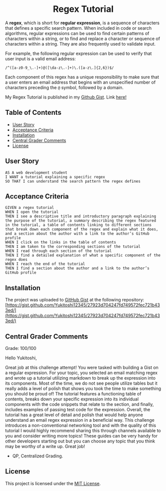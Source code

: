 <h1 align = "center"> Regex Tutorial </h1>

A **regex**, which is short for **regular expression**, is a sequence of characters that defines a specific search pattern. When included in code or search algorithms, regular expressions can be used to find certain patterns of characters within a string, or to find and replace a character or sequence of characters within a string. They are also frequently used to validate input.

For example, the following regular expression can be used to verify that user input is a valid email address:

`/^([a-z0-9_\.-]+)@([\da-z\.-]+)\.([a-z\.]{2,6})$/`

Each component of this regex has a unique responsibility to make sure that a user enters an email address that begins with an unspecified number of characters preceding the `@` symbol, followed by a domain.

My Regex Tutorial is published in my [Github Gist](https://gist.github.com/). Link [here!](https://gist.github.com/Yukitoshi12345/27923d704247fd749572fec721b433ed/)

## Table of Contents

- [User Story](#user-story)
- [Acceptance Criteria](#acceptance-criteria)
- [Installation](#installation)
- [Central Grader Comments](#central-grader-comments)
- [License](#license)

## User Story

```
AS A web development student
I WANT a tutorial explaining a specific regex
SO THAT I can understand the search pattern the regex defines
```

## Acceptance Criteria

```
GIVEN a regex tutorial
WHEN I open the tutorial
THEN I see a descriptive title and introductory paragraph explaining the purpose of the tutorial, a summary describing the regex featured in the tutorial, a table of contents linking to different sections that break down each component of the regex and explain what it does, and a section about the author with a link to the author’s GitHub profile
WHEN I click on the links in the table of contents
THEN I am taken to the corresponding sections of the tutorial
WHEN I read through each section of the tutorial
THEN I find a detailed explanation of what a specific component of the regex does
WHEN I reach the end of the tutorial
THEN I find a section about the author and a link to the author’s GitHub profile
```

## Installation

The project was uploaded to [GitHub Gist](https://gist.github.com/) at the following repository:
[https://gist.github.com/Yukitoshi12345/27923d704247fd749572fec721b433ed/](https://gist.github.com/Yukitoshi12345/27923d704247fd749572fec721b433ed/)

## Central Grader Comments

Grade: 100/100

Hello Yukitoshi,

Great job at this challenge attempt! You were tasked with building a Gist on a regular expression. For your topic, you selected an email matching regex and wrote up a tutorial utilizing markdown to break up the expression into its components. Most of the time, we do not see people utilize tables but it really adds a level of polish that shows you took the time to make something you should be proud of! The tutorial features a functioning table of contents, breaks down your specific expression into its individual components with the code snippets that relate to the section, and finally, includes examples of passing test code for the expression. Overall, the tutorial has a great level of detail and polish that would help anyone understand an email regex expression in a beneficial way. This challenge introduces a non-conventional networking tool and with the quality of this tutorial I would highly recommend sharing this through channels available to you and consider writing more topics! These guides can be very handy for other developers starting out but you can choose any topic that you think may be worthy of a write up. Great job!

- QP, Centralized Grading.

## License

This project is licensed under the [MIT License](https://github.com/Yukitoshi12345/Regex-Tutorial/blob/main/LICENSE).
